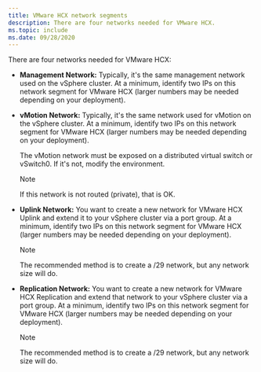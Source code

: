 ```yaml
---
title: VMware HCX network segments
description: There are four networks needed for VMware HCX.
ms.topic: include
ms.date: 09/28/2020
---
```


<!-- Used in avs-production-ready-deployment.md and tutorial-deploy-vmware-hcx.md -->

There are four networks needed for VMware HCX:

- **Management Network:** Typically, it's the same management network used on the vSphere cluster.  At a minimum, identify two IPs on this network segment for VMware HCX (larger numbers may be needed depending on your deployment).

- **vMotion Network:** Typically, it's the same network used for vMotion on the vSphere cluster.  At a minimum, identify two IPs on this network segment for VMware HCX (larger numbers may be needed depending on your deployment).  

   The vMotion network must be exposed on a distributed virtual switch or vSwitch0. If it's not, modify the environment.

   > [!NOTE]
   > If this network is not routed (private), that is OK.

- **Uplink Network:** You want to create a new network for VMware HCX Uplink and extend it to your vSphere cluster via a port group.  At a minimum, identify two IPs on this network segment for VMware HCX (larger numbers may be needed depending on your deployment).  

   > [!NOTE]
   > The recommended method is to create a /29 network, but any network size will do.

- **Replication Network:** You want to create a new network for VMware HCX Replication and extend that network to your vSphere cluster via a port group.  At a minimum, identify two IPs on this network segment for VMware HCX (larger numbers may be needed depending on your deployment).

   > [!NOTE]
   > The recommended method is to create a /29 network, but any network size will do.